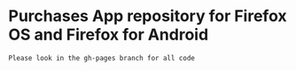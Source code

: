 
# Purchases App  repository for Firefox OS and Firefox for Android

    Please look in the gh-pages branch for all code
